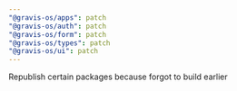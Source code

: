 ```yaml
---
"@gravis-os/apps": patch
"@gravis-os/auth": patch
"@gravis-os/form": patch
"@gravis-os/types": patch
"@gravis-os/ui": patch
---
```


Republish certain packages because forgot to build earlier
